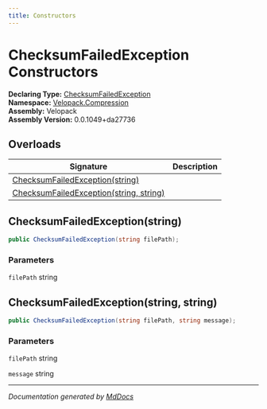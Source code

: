 ```yaml
---
title: Constructors
---
```

<!--  
  <auto-generated>   
    The contents of this file were generated by a tool.  
    Changes to this file may be list if the file is regenerated  
  </auto-generated>   
-->

# ChecksumFailedException Constructors

**Declaring Type:** [ChecksumFailedException](../index.md)  
**Namespace:** [Velopack.Compression](../../index.md)  
**Assembly:** Velopack  
**Assembly Version:** 0.0.1049+da27736

## Overloads

| Signature                                                                        | Description |
| -------------------------------------------------------------------------------- | ----------- |
| [ChecksumFailedException(string)](#checksumfailedexceptionstring)                |             |
| [ChecksumFailedException(string, string)](#checksumfailedexceptionstring-string) |             |

## ChecksumFailedException(string)

```csharp
public ChecksumFailedException(string filePath);
```

### Parameters

`filePath`  string

## ChecksumFailedException(string, string)

```csharp
public ChecksumFailedException(string filePath, string message);
```

### Parameters

`filePath`  string

`message`  string

___

*Documentation generated by [MdDocs](https://github.com/ap0llo/mddocs)*
